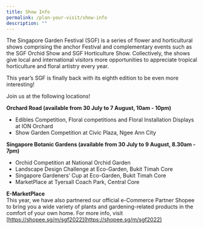 ```yaml
---
title: Show Info
permalink: /plan-your-visit/show-info
description: ""
---
```

The Singapore Garden Festival (SGF) is a series of flower and horticultural shows comprising the anchor Festival and complementary events such as the SGF Orchid Show and SGF Horticulture Show. Collectively, the shows give local and international visitors more opportunities to appreciate tropical horticulture and floral artistry every year.

This year’s SGF is finally back with its eighth edition to be even more interesting! 

Join us at the following locations!


**Orchard Road (available from 30 July to 7 August, 10am - 10pm)**
-	Edibles Competition, Floral competitions and Floral Installation Displays at ION Orchard 
-	Show Garden Competition at Civic Plaza, Ngee Ann City

**Singapore Botanic Gardens (available from 30 July to 9 August, 8.30am - 7pm)**
-	Orchid Competition at National Orchid Garden
-	Landscape Design Challenge at Eco-Garden, Bukit Timah Core
-	Singapore Gardeners’ Cup at Eco-Garden, Bukit Timah Core
-	MarketPlace at Tyersall Coach Park, Central Core

**E-MarketPlace** <Br>
This year, we have also partnered our official e-Commerce Partner Shopee to bring you a wide variety of plants and gardening-related products in the comfort of your own home. For more info, visit [https://shopee.sg/m/sgf2022](https://shopee.sg/m/sgf2022)
